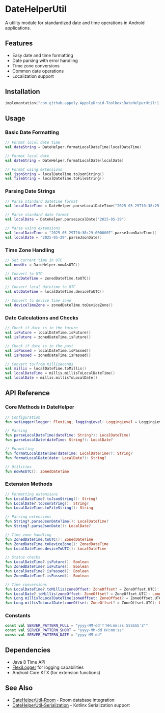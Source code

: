 # DateHelperUtil

A utility module for standardized date and time operations in Android applications.

## Features

- Easy date and time formatting
- Date parsing with error handling
- Time zone conversions
- Common date operations
- Localization support

## Installation

```gradle.kts
implementation("com.github.appoly.AppolyDroid-Toolbox:DateHelperUtil:1.0.12")
```

## Usage

### Basic Date Formatting

```kotlin
// Format local date time
val dateString = DateHelper.formatLocalDateTime(localDateTime)

// Format local date
val dateString = DateHelper.formatLocalDate(localDate)

// Format using extensions
val jsonString = localDateTime.toJsonString()
val fileString = localDateTime.toFileString()
```

### Parsing Date Strings

```kotlin
// Parse standard datetime format
val localDateTime = DateHelper.parseLocalDateTime("2025-05-29T10:38:29.000000Z")

// Parse standard date format
val localDate = DateHelper.parseLocalDate("2025-05-29")

// Parse using extensions
val localDateTime = "2025-05-29T10:38:29.000000Z".parseJsonDateTime()
val localDate = "2025-05-29".parseJsonDate()
```

### Time Zone Handling

```kotlin
// Get current time in UTC
val nowUtc = DateHelper.nowAsUTC()

// Convert to UTC
val utcDateTime = zonedDateTime.toUTC()

// Convert local datetime to UTC
val utcDateTime = localDateTime.deviceToUTC()

// Convert to device time zone
val deviceTimeZone = zonedDateTime.toDeviceZone()
```

### Date Calculations and Checks

```kotlin
// Check if date is in the future
val isFuture = localDateTime.isFuture()
val isFuture = zonedDateTime.isFuture()

// Check if date is in the past
val isPassed = localDateTime.isPassed()
val isPassed = zonedDateTime.isPassed()

// Convert to/from milliseconds
val millis = localDateTime.toMillis()
val localDateTime = millis.millisToLocalDateTime()
val localDate = millis.millisToLocalDate()
```

## API Reference

### Core Methods in DateHelper

```kotlin
// Configuration
fun setLogger(logger: FlexiLog, loggingLevel: LoggingLevel = LoggingLevel.NONE)

// Parsing
fun parseLocalDateTime(dateTime: String?): LocalDateTime?
fun parseLocalDate(dateTime: String?): LocalDate?

// Formatting
fun formatLocalDateTime(dateTime: LocalDateTime?): String?
fun formatLocalDate(date: LocalDate?): String?

// Utilities
fun nowAsUTC(): ZonedDateTime
```

### Extension Methods

```kotlin
// Formatting extensions
fun LocalDateTime?.toJsonString(): String?
fun LocalDate?.toJsonString(): String?
fun LocalDateTime.toFileString(): String

// Parsing extensions
fun String?.parseJsonDateTime(): LocalDateTime?
fun String?.parseJsonDate(): LocalDate?

// Time zone handling
fun ZonedDateTime.toUTC(): ZonedDateTime
fun ZonedDateTime.toDeviceZone(): ZonedDateTime
fun LocalDateTime.deviceToUTC(): LocalDateTime

// Status checks
fun LocalDateTime?.isFuture(): Boolean
fun ZonedDateTime?.isFuture(): Boolean
fun LocalDateTime?.isPassed(): Boolean
fun ZonedDateTime?.isPassed(): Boolean

// Time conversions
fun LocalDateTime?.toMillis(zoneOffset: ZoneOffset? = ZoneOffset.UTC): Long?
fun LocalDate?.toMillis(zoneOffset: ZoneOffset? = ZoneOffset.UTC): Long?
fun Long.millisToLocalDateTime(zoneOffset: ZoneOffset? = ZoneOffset.UTC): LocalDateTime
fun Long.millisToLocalDate(zoneOffset: ZoneOffset? = ZoneOffset.UTC): LocalDate
```

### Constants

```kotlin
const val SERVER_PATTERN_FULL = "yyyy-MM-dd'T'HH:mm:ss.SSSSSS'Z'"
const val SERVER_PATTERN_SHORT = "yyyy-MM-dd HH:mm:ss"
const val SERVER_PATTERN_DATE = "yyyy-MM-dd"
```

## Dependencies

- Java 8 Time API
- [FlexiLogger](https://github.com/projectdelta6/FlexiLogger) for logging capabilities
- Android Core KTX (for extension functions)

## See Also

- [DateHelperUtil-Room](../DateHelperUtil-Room/README.md) - Room database integration
- [DateHelperUtil-Serialization](../DateHelperUtil-Serialization/README.md) - Kotlinx Serialization support
